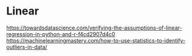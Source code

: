 # Linear
https://towardsdatascience.com/verifying-the-assumptions-of-linear-regression-in-python-and-r-f4cd2907d4c0
https://machinelearningmastery.com/how-to-use-statistics-to-identify-outliers-in-data/
